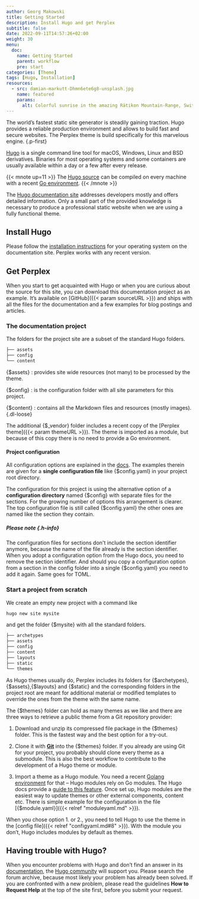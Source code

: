```yaml
---
author: Georg Makowski
title: Getting Started
description: Install Hugo and get Perplex
subtitle: false
date: 2022-09-11T14:57:26+02:00 
weight: 30
menu:
  doc:
    name: Getting Started
    parent: workflow
    pre: start
categories: [Theme]
tags: [Hugo, Installation]
resources: 
  - src: damian-markutt-Dhmn6ete6g8-unsplash.jpg
    name: featured
    params:
      alt: Colorful sunrise in the amazing Rätikon Mountain-Range, Switzerland
---
```


The world’s fastest static site generator is steadily gaining traction. Hugo provides a reliable production environment and allows to build fast and secure websites. The Perplex theme is build specifically for this marvelous engine.
{.p-first} <!--more-->

[Hugo](https://gohugo.io) is a single command line tool for macOS, Windows, Linux and BSD derivatives. Binaries for most operating systems and some containers are usually available within a day or a few after every release.

{{< mnote up=11 >}}
The [Hugo source](https://github.com/gohugoio/hugo) can be compiled on every machine with a recent [Go environment](https://go.dev).
{{< /mnote >}}

The [Hugo documentation site][hugodoc] addresses developers mostly and offers detailed information. Only a small part of the provided knowledge is necessary to produce a professional static website when we are using a fully functional theme.

## Install Hugo

Please follow the [installation instructions](https://gohugo.io/getting-started/installing/) for your operating system on the documentation site. Perplex works with any recent version.

## Get Perplex

When you start to get acquainted with Hugo or when you are curious about the source for this site, you can download this documentation project as an example. It’s available on [GitHub]({{< param sourceURL >}}) and ships with all the files for the documentation and a few examples for blog postings and articles.

### The documentation project

The folders for the project site are a subset of the standard Hugo folders.

```sh {.right .lh15 .hide-mobile}
├── assets
├── config
└── content
```

{$assets}
: provides site wide resources (not many) to be processed by the theme.

{$config}
: is the configuration folder with all site parameters for this project.

{$content}
: contains all the Markdown files and resources (mostly images).
{.dl-loose}

The additional {$\_vendor} folder includes a recent copy of the [Perplex theme]({{< param themeURL >}}). The theme is imported as a module, but because of this copy there is no need to provide a Go environment.

#### Project configuration

All configuration options are explained in the [docs](https://gohugo.io/getting-started/configuration/). The examples therein are given for a **single configuration file** like {$config.yaml} in your project root directory.

The configuration for this project is using the alternative option of a **configuration directory** named {$config} with separate files for the sections. For the growing number of options this arrangement is clearer. The top configuration file is still called {$config.yaml} the other ones are named like the section they contain.

##### Please note {.h-info}

The configuration files for sections don't include the section identifier anymore, because the name of the file already is the section identifier. When you adopt a configuration option from the Hugo docs, you need to remove the section identifier. And should you copy a configuration option from a section in the config folder into a single {$config.yaml} you need to add it again. Same goes for TOML.

### Start a project from scratch

We create an empty new project with a command like

```sh {.left}
hugo new site mysite
```

and get the folder {$mysite} with all the standard folders.

```sh {.right .lh15 .hide-mobile .up-8}
├── archetypes
├── assets
├── config
├── content
├── layouts
├── static
└── themes
```

As Hugo themes usually do, Perplex includes its folders for {$archetypes}, {$assets},{$layouts} and {$static} and the corresponding folders in the project root are meant for additional material or modified templates to override the ones from the theme with the same name.

The {$themes} folder can hold as many themes as we like and there are three ways to retrieve a public theme from a Git repository provider:

1. Download and unzip its compressed file package in the {$themes} folder. This is the fastest way and the best option for a try-out.

2. Clone it with [**Git**](https://git-scm.com/) into the {$themes} folder. If you already are using Git for your project, you probably should clone every theme as a submodule. This is also the best workflow to contribute to the development of a Hugo theme or module.  

3. Import a theme as a Hugo module. You need a recent [Golang environment](https://go.dev) for that – Hugo modules rely on Go modules. The Hugo docs provide a [guide to this feature](https://gohugo.io/hugo-modules). Once set up, Hugo modules are the easiest way to update themes or other external components, content etc. There is simple example for the configuration in the file [{$module.yaml}]({{< relref "moduleyaml.md" >}}).

When you chose option 1. or 2., you need to tell Hugo to use the theme in the [config file]({{< relref "configyaml.md#8" >}}). With the module you don’t, Hugo includes modules by default as themes.

## Having trouble with Hugo?

When you encounter problems with Hugo and don’t find an answer in its [documentation][hugodoc], the [Hugo community](https://discourse.gohugo.io) will support you. Please search the forum archive, because most likely your problem has already been solved. If you are confronted with a new problem, please read the guidelines **How to Request Help** at the top of the site first, before you submit your request.

[hugodoc]: https://gohugo.io/documentation
